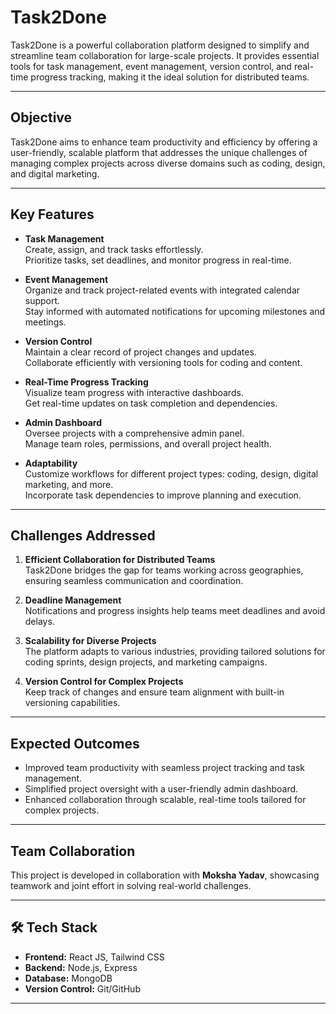 # Task2Done

Task2Done is a powerful collaboration platform designed to simplify and streamline team collaboration for large-scale projects. It provides essential tools for task management, event management, version control, and real-time progress tracking, making it the ideal solution for distributed teams.

---

##  Objective

Task2Done aims to enhance team productivity and efficiency by offering a user-friendly, scalable platform that addresses the unique challenges of managing complex projects across diverse domains such as coding, design, and digital marketing.

---

##  Key Features

- **Task Management**  
  Create, assign, and track tasks effortlessly.  
  Prioritize tasks, set deadlines, and monitor progress in real-time.  

- **Event Management**  
  Organize and track project-related events with integrated calendar support.  
  Stay informed with automated notifications for upcoming milestones and meetings.  

- **Version Control**  
  Maintain a clear record of project changes and updates.  
  Collaborate efficiently with versioning tools for coding and content.  

- **Real-Time Progress Tracking**  
  Visualize team progress with interactive dashboards.  
  Get real-time updates on task completion and dependencies.  

- **Admin Dashboard**  
  Oversee projects with a comprehensive admin panel.  
  Manage team roles, permissions, and overall project health.  

- **Adaptability**  
  Customize workflows for different project types: coding, design, digital marketing, and more.  
  Incorporate task dependencies to improve planning and execution.  

---

##  Challenges Addressed

1. **Efficient Collaboration for Distributed Teams**  
   Task2Done bridges the gap for teams working across geographies, ensuring seamless communication and coordination.  

2. **Deadline Management**  
   Notifications and progress insights help teams meet deadlines and avoid delays.  

3. **Scalability for Diverse Projects**  
   The platform adapts to various industries, providing tailored solutions for coding sprints, design projects, and marketing campaigns.  

4. **Version Control for Complex Projects**  
   Keep track of changes and ensure team alignment with built-in versioning capabilities.  

---

##  Expected Outcomes

- Improved team productivity with seamless project tracking and task management.  
- Simplified project oversight with a user-friendly admin dashboard.  
- Enhanced collaboration through scalable, real-time tools tailored for complex projects.  

---

##  Team Collaboration

This project is developed in collaboration with **Moksha Yadav**, showcasing teamwork and joint effort in solving real-world challenges.  

---


## 🛠️ Tech Stack

- **Frontend:** React JS, Tailwind CSS  
- **Backend:** Node.js, Express  
- **Database:** MongoDB  
- **Version Control:** Git/GitHub  

---
